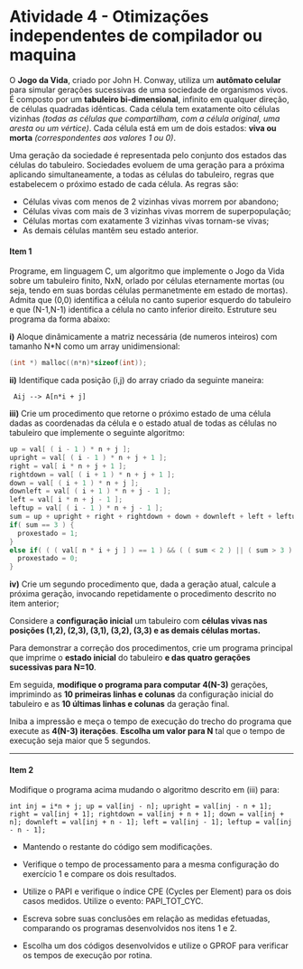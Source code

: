 # Atividade 4 - Otimizações independentes de compilador ou maquina

O **Jogo da Vida**, criado por John H. Conway, utiliza um **autômato celular** para simular gerações sucessivas de uma sociedade de organismos vivos. É composto por um **tabuleiro bi-dimensional**, infinito em qualquer direção, de células quadradas idênticas.
Cada célula tem exatamente oito células vizinhas _(todas as células que compartilham, com a célula original, uma aresta ou um vértice)_.
Cada célula está em um de dois estados: **viva ou morta** _(correspondentes aos valores 1 ou 0)_.

Uma geração da sociedade é representada pelo conjunto dos estados das células do tabuleiro. Sociedades evoluem de uma geração para a próxima aplicando simultaneamente, a todas as células do tabuleiro, regras que estabelecem o próximo estado de cada célula. As regras são:

- Células vivas com menos de 2 vizinhas vivas morrem por abandono;
- Células vivas com mais de 3 vizinhas vivas morrem de superpopulação;
- Células mortas com exatamente 3 vizinhas vivas tornam-se vivas;
- As demais células mantêm seu estado anterior.

#### Item 1

Programe, em linguagem C, um algoritmo que implemente o Jogo da Vida sobre um tabuleiro finito, NxN, orlado por células eternamente mortas (ou seja, tendo em suas bordas células permanetmente em estado de mortas).
Admita que (0,0) identifica a célula no canto superior esquerdo do tabuleiro e que (N-1,N-1) identifica a célula no canto inferior direito. Estruture seu programa da forma abaixo:

**i)** Aloque dinâmicamente a matriz necessária (de numeros inteiros) com tamanho N*N como um array unidimensional:

```c
(int *) malloc((n*n)*sizeof(int));
```

**ii)** Identifique cada posição (i,j) do array criado da seguinte maneira:
```
 Aij --> A[n*i + j]
```

**iii)** Crie um procedimento que retorne o próximo estado de uma célula dadas as coordenadas da célula e o estado atual de todas as células no tabuleiro que implemente o seguinte algoritmo:

```c
up = val[ ( i - 1 ) * n + j ];
upright = val[ ( i - 1 ) * n + j + 1 ];
right = val[ i * n + j + 1 ];
rightdown = val[ ( i + 1 ) * n + j + 1 ];
down = val[ ( i + 1 ) * n + j ];
downleft = val[ ( i + 1 ) * n + j - 1 ];
left = val[ i * n + j - 1 ];
leftup = val[ ( i - 1 ) * n + j - 1 ];
sum = up + upright + right + rightdown + down + downleft + left + leftup;
if( sum == 3 ) {
  proxestado = 1;
}
else if( ( ( val[ n * i + j ] ) == 1 ) && ( ( sum < 2 ) || ( sum > 3 ) ) ) {
  proxestado = 0;
}
```

**iv)** Crie um segundo procedimento que, dada a geração atual, calcule a próxima geração, invocando repetidamente o procedimento descrito no item anterior;

Considere a **configuração inicial** um tabuleiro com **células vivas nas posições (1,2), (2,3), (3,1), (3,2), (3,3) e as demais células mortas.**

Para demonstrar a correção dos procedimentos, crie um programa principal que imprime o **estado inicial** do tabuleiro **e das quatro gerações sucessivas para N=10**.

Em seguida, **modifique o programa para computar 4(N-3)** gerações, imprimindo as **10 primeiras linhas e colunas** da configuração inicial do tabuleiro e as **10 últimas linhas e colunas** da geração final.

Iniba a impressão e meça o tempo de execução do trecho do programa que execute as **4(N-3) iterações**. **Escolha um valor para N** tal que o tempo de execução seja maior que 5 segundos.

---
#### Item 2
Modifique o programa acima mudando o algoritmo descrito em (iii) para:
```
int inj = i*n + j; up = val[inj - n]; upright = val[inj - n + 1]; right = val[inj + 1]; rightdown = val[inj + n + 1]; down = val[inj + n]; downleft = val[inj + n - 1]; left = val[inj - 1]; leftup = val[inj - n - 1];
```

- Mantendo o restante do código sem modificações.

- Verifique o tempo de processamento para a mesma configuração do exercício 1 e compare os dois resultados.

- Utilize o PAPI e verifique o índice CPE (Cycles per Element) para os dois casos medidos. Utilize o evento: PAPI_TOT_CYC.

- Escreva sobre suas conclusões em relação as medidas efetuadas, comparando os programas desenvolvidos nos itens 1 e 2.

- Escolha um dos códigos desenvolvidos e utilize o GPROF para verificar os tempos de execução por rotina.
